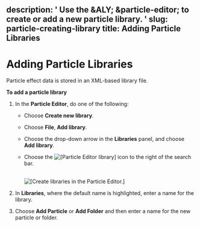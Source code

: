 description: ' Use the &ALY; &particle-editor; to create or add a new particle library. '
slug: particle-creating-library
title: Adding Particle Libraries
---
# Adding Particle Libraries<a name="particle-creating-library"></a>

Particle effect data is stored in an XML\-based library file\.

**To add a particle library**

1. In the **Particle Editor**, do one of the following:
   + Choose **Create new library**\.
   + Choose **File**, **Add library**\.
   + Choose the drop\-down arrow in the **Libraries** panel, and choose **Add library**\.
   + Choose the ![\[Particle Editor library\]](/images/userguide/particles/particle-editor-library-icon.png) icon to the right of the search bar\.

        
![\[Create libraries in the Particle Editor.\]](/images/userguide/particles/particle-editor-library-adding.png)

1. In **Libraries**, where the default name is highlighted, enter a name for the library\.

1. Choose **Add Particle** or **Add Folder** and then enter a name for the new particle or folder\.